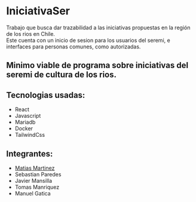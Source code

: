 # IniciativaSer
Trabajo que busca dar trazabilidad a las iniciativas propuestas en la región de los rios en Chile.  
Este cuenta con un inicio de sesion para los usuarios del seremi, e interfaces para personas comunes, como autorizadas.
## Minimo viable de programa sobre iniciativas del seremi de cultura de los rios.  
## Tecnologias usadas:
-  React
-  Javascript
-  Mariadb
-  Docker
-  TailwindCss
## Integrantes: 
-  [Matias Martinez](https://github.com/xNanoEngine)
-  Sebastian Paredes
-  Javier Mansilla
-  Tomas Manriquez
-  Manuel Gatica

